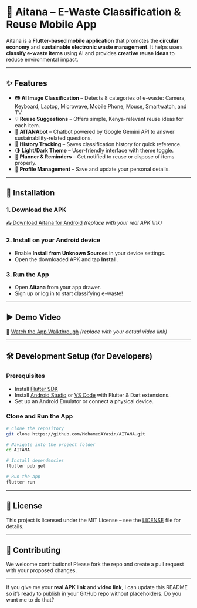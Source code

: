 # 📱 Aitana – E-Waste Classification & Reuse Mobile App



Aitana is a **Flutter-based mobile application** that promotes the **circular economy** and **sustainable electronic waste management**.
It helps users **classify e-waste items** using AI and provides **creative reuse ideas** to reduce environmental impact.

---

## ✨ Features

* 📷 **AI Image Classification** – Detects 8 categories of e-waste: Camera, Keyboard, Laptop, Microwave, Mobile Phone, Mouse, Smartwatch, and TV.
* 💡 **Reuse Suggestions** – Offers simple, Kenya-relevant reuse ideas for each item.
* 🤖 **AITANAbot** – Chatbot powered by Google Gemini API to answer sustainability-related questions.
* 🧾 **History Tracking** – Saves classification history for quick reference.
* 🌗 **Light/Dark Theme** – User-friendly interface with theme toggle.
* 📍 **Planner & Reminders** – Get notified to reuse or dispose of items properly.
* 👤 **Profile Management** – Save and update your personal details.

---

## 📲 Installation

### 1. **Download the APK**

[📥 Download Aitana for Android](https://example.com/aitana.apk) *(replace with your real APK link)*

### 2. **Install on your Android device**

* Enable **Install from Unknown Sources** in your device settings.
* Open the downloaded APK and tap **Install**.

### 3. **Run the App**

* Open **Aitana** from your app drawer.
* Sign up or log in to start classifying e-waste!

---

## ▶️ Demo Video

🎥 [Watch the App Walkthrough](https://example.com/aitana-demo-video) *(replace with your actual video link)*

---

## 🛠 Development Setup (for Developers)

### Prerequisites

* Install [Flutter SDK](https://flutter.dev/docs/get-started/install)
* Install [Android Studio](https://developer.android.com/studio) or [VS Code](https://code.visualstudio.com/) with Flutter & Dart extensions.
* Set up an Android Emulator or connect a physical device.

### Clone and Run the App

```bash
# Clone the repository
git clone https://github.com/MohamedAYasin/AITANA.git

# Navigate into the project folder
cd AITANA

# Install dependencies
flutter pub get

# Run the app
flutter run
```

---

## 📜 License

This project is licensed under the MIT License – see the [LICENSE](LICENSE) file for details.

---

## 🤝 Contributing

We welcome contributions! Please fork the repo and create a pull request with your proposed changes.

---

If you give me your **real APK link** and **video link**, I can update this README so it’s ready to publish in your GitHub repo without placeholders.
Do you want me to do that?

